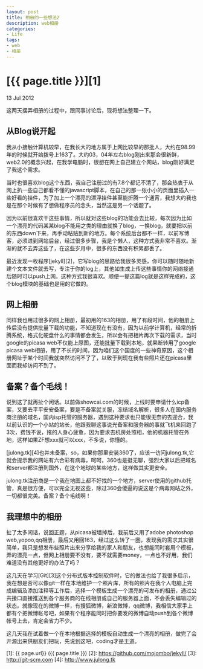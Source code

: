 ```yaml
---
layout: post
title: 相册的一些想法2
description: web相册
categories:
- Life
tags:
- web
- 相册
---
```


# [{{ page.title }}][1]

13 Jul 2012

这两天摆弄相册的过程中，跟同事讨论后，现将想法整理一下。

## 从Blog说开起
我从小接触计算机较早，在我长大的地方属于上网比较早的那批人，大约在98.99年的时候就开始拨号上163了。大约03，04年左右blog刚出来那会很新鲜，web2.0的概念兴起，在我学电脑时，很想在网上自己建立个网站，blog刚好满足了我这个需求。

当时也很喜欢blog这个东西，我自己注册过的有7.8个都记不清了，那会热衷于从网上扒一些自己都看不懂的javascript脚本，在自己的那一张小小的页面里插入一些好看的挂件，为了加上一个漂亮的漂浮挂件甚至能折腾一个通宵，我想大约我也是在那个时候有了想做程序员的念头，当然这是另一个话题了。

因为以前很喜欢干这些事情，所以就对这些blog的功能会去比较，每次因为比如一个漂亮的代码某某blog不能用之类的理由就换了blog，一换blog，就要把以前的东西down下来，再手动粘贴到新的地方。每个系统后台都不一样，以前写博客，必须进到网站后台，经过很多步骤，我是个懒人，这种方式我非常不喜欢。渐渐的就不去弄这些了，在这些岁月中，很多的东西没有积累都丢了。

最近发现一枚程序[jekyll][2]，它写blog的思路给我很多灵感，你可以随时随地新建个文本文件就去写，专注于你的log上，其他如生成上传这些事情你的网络接通后随时可以push上网。这种方式我很喜欢。顺便一提这篇log就是这样完成的，这个blog模块的基础也是用的它做的。

## 网上相册

同样我也用过很多的网上相册，最初用的163的相册，用了有段时间，他的相册上传后没有提供批量下载的功能，不知道现在有没有，因为以前学计算机，经常的折腾系统，格式化硬盘什么的事情都会发生，所以会有把相片再次下载的需求，当时google的picasa web不仅能上原图，还能批量下载到本地，就果断转用了google picasa web相册，用了不长的时间，因为咱们这个国度的一些神奇原因，这个相册网址于某个时间我就突然访问不了了，以致于到现在我有些照片还在picasa里面而我却访问不到了。

## 备案？备个毛线！

说到这了就再扯个闲话。以前做showcai.com的时候，上线时要申请什么icp备案，又要去平平安安备案，要是不备案就关服，冻结域名解析，很多人在国内服务商注册的域名，国内isp托管的服务器，遇到这种要求也只能很无奈的去迎合，我以前认识的一个小站的站长，他跟我聊这事说光备案和服务器的事就飞机来回跑了3次，费钱不说，拖的人身心疲惫，因为要求去机房处照相，他的机器托管在外地，这样如果ZF想xxx就可以xxx，不多说，你懂的。

[julong.tk][4]也并未备案，so，如果你那里安装360了，应该一访问julong.tk,它就会提示我的网站有六合彩有病毒，呵呵，360也是挺无聊，强烈大家以后把域名和server都注册到国外，在这个地球的某些地方，这样做其实更安全。

julong.tk注册商是一个我在地图上都不好找的一个地方，server使用的github托管，真是很方便，可以完全无视这些，除过360会傻逼的说这是个病毒网站之外，一切都很完美。备案？备个毛线啊！

## 我理想中的相册

扯了太多闲话，说回正题，从picasa被墙掉后，我前后又用了adobe photoshop web,yopoo,qq相册，最后又用回163，经过这么转了一圈，发现我的需求其实很简单，我只是想发布些照片出来分享给我的家人和朋友，也想能同时套用个模板，弄的漂亮一点，但网上相册要不没有，要不就需要money，一点也不好用，我们难道没有其他更好的办法了吗？

这几天在学习[Git][3]这个分布式版本控制软件时，它的做法也给了我很多启示，我在想是否可以像git一样在本地维护一个照片库，所有的照片在我个人电脑上完成编辑及添加注释等工作后，选择一个模板生成一个漂亮的可发布的相册，通过公共接口直接推送到各个服务商的在线相册或自己的服务器上面，不会丢失编辑过的状态。就像现在的微博一样，有搜狐微博，新浪微博，qq微博，我相信大家手上都有个把微博帐号吧，如果有个程序能同时把你要发的微博自动push到各个微博帐号上去，肯定会省力不少。

这几天我在试着做一个在本地根据选择的模板自动生成一个漂亮的相册，做完了会开源出来供朋友们把玩，先说到这吧，coding才是王道。

[1]:    {{ page.url}}  ({{ page.title }})
[2]: https://github.com/mojombo/jekyll/
[3]: http://git-scm.com
[4]: http://www.julong.tk
